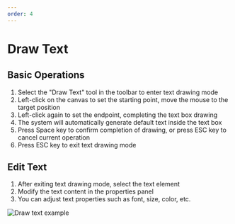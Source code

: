 ```yaml
---
order: 4
---
```

# Draw Text

## Basic Operations

1. Select the "Draw Text" tool in the toolbar to enter text drawing mode
2. Left-click on the canvas to set the starting point, move the mouse to the target position
3. Left-click again to set the endpoint, completing the text box drawing
4. The system will automatically generate default text inside the text box
5. Press Space key to confirm completion of drawing, or press ESC key to cancel current operation
6. Press ESC key to exit text drawing mode

## Edit Text

1. After exiting text drawing mode, select the text element
2. Modify the text content in the properties panel
3. You can adjust text properties such as font, size, color, etc.

![Draw text example](/assets/usage/draw_text.gif) 